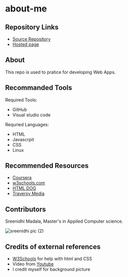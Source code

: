 # about-me

## Repository Links

* [Source Repository](https://github.com/Sreenidhi17/about-me) 
* [Hosted page](https://sreenidhi17.github.io/about-me/)

## About
 This repo is used to pratice for developing Web Apps.
 
## Recommanded Tools
 
 Required Tools:
 
 * GitHub
 * Visual studio code
 
  Requried Languages:
   * HTML
   * Javascrpit
   * CSS
   * Linux
   
## Recommended Resources
  
  * [Coursera](https://www.coursera.org/)
  * [w3schools.com](https://www.w3schools.com/) 
  * [HTML DOG](https://www.htmldog.com/)
  * [Traversy Media](https://www.youtube.com/channel/UC29ju8bIPH5as8OGnQzwJyA)
  
## Contributors
  
  Sreenidhi Madala, Master's in Appiled Computer science.
  
  ![sreenidhi pic (2)](https://user-images.githubusercontent.com/69994220/92044903-d9736980-ed44-11ea-9335-f50911e13a05.jpg)
  
  ## Credits of external references
  
  * [W3Schools](https://www.w3schools.com/) for help with html and CSS
  * Video from [Youtube](https://www.youtube.com/watch?time_continue=1&v=-USAeFpVf_A&feature=emb_logo)
  * I credit myself for background picture

  
